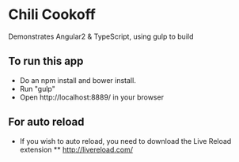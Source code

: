 # Chili Cookoff
Demonstrates Angular2 &amp; TypeScript, using gulp to build

## To run this app
* Do an npm install and bower install.
* Run "gulp"
* Open http://localhost:8889/ in your browser

## For auto reload
* If you wish to auto reload, you need to download the Live Reload extension
** http://livereload.com/